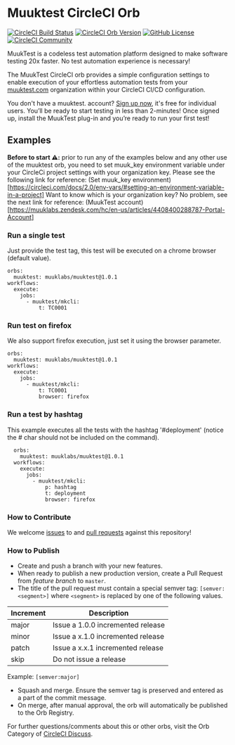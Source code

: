 # Muuktest CircleCI Orb

[![CircleCI Build Status](https://circleci.com/gh/muuklabs/circleci-orb.svg?style=shield "CircleCI Build Status")](https://circleci.com/gh/muuklabs/circleci-orb) [![CircleCI Orb Version](https://badges.circleci.com/orbs/muuklabs/muuktest.svg)](https://circleci.com/orbs/registry/orb/muuklabs/muuktest) [![GitHub License](https://img.shields.io/badge/license-MIT-lightgrey.svg)](https://raw.githubusercontent.com/muuklabs/circleci-orb/master/LICENSE) [![CircleCI Community](https://img.shields.io/badge/community-CircleCI%20Discuss-343434.svg)](https://discuss.circleci.com/c/ecosystem/orbs)


MuukTest is a codeless test automation platform designed to make software testing 20x faster. No test automation experience is necessary!

The MuukTest CircleCI orb provides a simple configuration settings to enable execution of your effortless automation tests from your [muuktest.com](https://muuktest.com/) organization within your CircleCI CI/CD configuration.

You don't have a muuktest. account? [Sign up now](https://muuktest.com/sign-up/), it's free for individual users. You’ll be ready to start testing in less than 2-minutes! Once signed up, install the MuukTest plug-in and you’re ready to run your first test!

## Examples
**Before to start ⚠️:** prior to run any of the examples below and any other use of the muuktest orb, you need to set muuk_key environment variable under your CircleCi project settings with your organization key. Please see the following link for reference: (Set muuk_key environment)[https://circleci.com/docs/2.0/env-vars/#setting-an-environment-variable-in-a-project]
Want to know which is your organization key? No problem, see the next link for reference: (MuukTest account)[https://muuklabs.zendesk.com/hc/en-us/articles/4408400288787-Portal-Account]


### Run a single test
Just provide the test tag, this test will be executed on a chrome browser (default value).

```version: '2.1'
orbs:
  muuktest: muuklabs/muuktest@1.0.1
workflows:
  execute:
    jobs:
      - muuktest/mkcli:
          t: TC0001
```

### Run test on firefox
We also support firefox execution, just set it using the browser parameter.

```version: '2.1'
orbs:
  muuktest: muuklabs/muuktest@1.0.1
workflows:
  execute:
    jobs:
      - muuktest/mkcli:
          t: TC0001
          browser: firefox
```

### Run a test by hashtag
This example executes all the tests with the hashtag '#deployment' (notice the # char should not be included on the command).

```version: 2.1
  orbs:
    muuktest: muuklabs/muuktest@1.0.1
  workflows:
    execute:
      jobs:
        - muuktest/mkcli:
            p: hashtag
            t: deployment
            browser: firefox
```

### How to Contribute

We welcome [issues](https://github.com/muuklabs/circleci-orb/issues) to and [pull requests](https://github.com/muuklabs/circleci-orb/pulls) against this repository!

### How to Publish
* Create and push a branch with your new features.
* When ready to publish a new production version, create a Pull Request from _feature branch_ to `master`.
* The title of the pull request must contain a special semver tag: `[semver:<segment>]` where `<segment>` is replaced by one of the following values.

| Increment | Description|
| ----------| -----------|
| major     | Issue a 1.0.0 incremented release|
| minor     | Issue a x.1.0 incremented release|
| patch     | Issue a x.x.1 incremented release|
| skip      | Do not issue a release|

Example: `[semver:major]`

* Squash and merge. Ensure the semver tag is preserved and entered as a part of the commit message.
* On merge, after manual approval, the orb will automatically be published to the Orb Registry.


For further questions/comments about this or other orbs, visit the Orb Category of [CircleCI Discuss](https://discuss.circleci.com/c/orbs).

